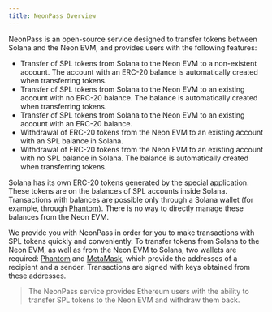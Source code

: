 ```yaml
---
title: NeonPass Overview
---
```


NeonPass is an open-source service designed to transfer tokens between Solana and the Neon EVM, and provides users with the following features:
  * Transfer of SPL tokens from Solana to the Neon EVM to a non-existent account. The account with an ERC-20 balance is automatically created when transferring tokens.
  * Transfer of SPL tokens from Solana to the Neon EVM to an existing account with no ERC-20 balance. The balance is automatically created when transferring tokens.
  * Transfer of SPL tokens from Solana to the Neon EVM to an existing account with an ERC-20 balance.
  * Withdrawal of ERC-20 tokens from the Neon EVM to an existing account with an SPL balance in Solana.
  * Withdrawal of ERC-20 tokens from the Neon EVM to an existing account with no SPL balance in Solana. The balance is automatically created when transferring tokens.

Solana has its own ERC-20 tokens generated by the special application. These tokens are on the balances of SPL accounts inside Solana. Transactions with balances are possible only through a Solana wallet (for example, through [Phantom](about/terminology.md#phantom)). There is no way to directly manage these balances from the Neon EVM.

We provide you with NeonPass in order for you to make transactions with SPL tokens quickly and conveniently. To transfer tokens from Solana to the Neon EVM, as well as from the Neon EVM to Solana, two wallets are required: [Phantom](about/terminology.md#phantom) and [MetaMask](about/terminology.md#metamask), which provide the addresses of a recipient and a sender. Transactions are signed with keys obtained from these addresses.

> The NeonPass service provides Ethereum users with the ability to transfer SPL tokens to the Neon EVM and withdraw them back.
